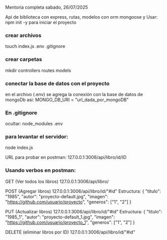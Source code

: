 Mentoria completa sabado, 26/07/2025

Api de biblioteca con express, rutas, modelos con orm mongoose y
Usar: npm init -y para iniciar el proyecto 

### crear archivos
touch index.js .env .gitignore

### crear carpetas
mkdir controllers routes models

### conectar la base de datos con el proyecto
en el archivo (.env) se agrega la conexión con la base de datos de mongoDb asi:
MONGO_DB_URI = "url_dada_por_mongoDB"

### En .gitignore
ocultar:
node_modules
.env

### para levantar el servidor:
node index.js

URL para probar en postman:
127.0.0.1:3006/api/libro/id/ID

### Usando verbos en postman:
GET (Ver todos los libros)
127.0.0.1:3006/api/libro/

POST (Agregar libros)
127.0.0.1:3006/api/libro/id/"#id"
Estructura:
  {
    "titulo": "1985",
    "autor": "proyecto-default.jpg",
    "imagen": "https://github.com/usuario/proyecto",
    "generos": ["1", "2"]
  }

PUT (Actualizar libros)
127.0.0.1:3006/api/libro/id/"#id"
Estructura:
  {
    "titulo": "1985_1",
    "autor": "proyecto-default_1.jpg",
    "imagen": "https://github.com/usuario/proyecto_1",
    "generos": ["1", "2"]
  }

DELETE (eliminar libros por ID)
127.0.0.1:3006/api/libro/id/"#id"

